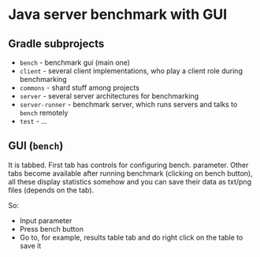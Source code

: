 # Java server benchmark with GUI

## Gradle subprojects

* `bench` - benchmark gui (main one)
* `client` - several client implementations, who play a client role during benchmarking
* `commons` - shard stuff among projects
* `server` - several server architectures for benchmarking
* `server-runner` - benchmark server, which runs servers and talks to `bench` remotely
* `test` - ...

## GUI (`bench`)

It is tabbed. First tab has controls for configuring bench. parameter. Other tabs 
become available after running benchmark (clicking on bench button), all these display
statistics somehow and you can save their data as txt/png files (depends on the tab).

So:

* Input parameter 
* Press bench button
* Go to, for example, results table tab and do right click on the table to save it